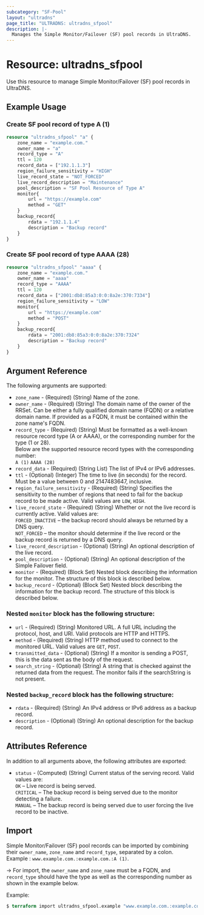 ```yaml
---
subcategory: "SF-Pool"
layout: "ultradns"
page_title: "ULTRADNS: ultradns_sfpool"
description: |-
  Manages the Simple Monitor/Failover (SF) pool records in UltraDNS.
---
```


# Resource: ultradns_sfpool

Use this resource to manage Simple Monitor/Failover (SF) pool records in UltraDNS.

## Example Usage

### Create SF pool record of type A (1)

```terraform
resource "ultradns_sfpool" "a" {
    zone_name = "example.com."
    owner_name = "a"
    record_type = "A"
    ttl = 120
    record_data = ["192.1.1.3"]
    region_failure_sensitivity = "HIGH"
    live_record_state = "NOT_FORCED"
    live_record_description = "Maintenance"
    pool_description = "SF Pool Resource of Type A"
    monitor{
        url = "https://example.com"
        method = "GET"
    }
    backup_record{
        rdata = "192.1.1.4"
        description = "Backup record"
    }
}
```

### Create SF pool record of type AAAA (28)

```terraform
resource "ultradns_sfpool" "aaaa" {
    zone_name = "example.com."
    owner_name = "aaaa"
    record_type = "AAAA"
    ttl = 120
    record_data = ["2001:db8:85a3:0:0:8a2e:370:7334"]
    region_failure_sensitivity = "LOW"
    monitor{
        url = "https://example.com"
        method = "POST"
    }
    backup_record{
        rdata = "2001:db8:85a3:0:0:8a2e:370:7324"
        description = "Backup record"
    }
}
```

## Argument Reference

The following arguments are supported:

* `zone_name` - (Required) (String) Name of the zone.
* `owner_name` - (Required) (String) The domain name of the owner of the RRSet. Can be either a fully qualified domain name (FQDN) or a relative domain name. If provided as a FQDN, it must be contained within the zone name's FQDN.
* `record_type` - (Required) (String) Must be formatted as a well-known resource record type (A or AAAA), or the corresponding number for the type (1 or 28).<br/>
Below are the supported resource record types with the corresponding number:<br/>
`A (1)`
`AAAA (28)`
* `record_data` - (Required) (String List) The list of IPv4 or IPv6 addresses.
* `ttl` - (Optional) (Integer) The time to live (in seconds) for the record. Must be a value between 0 and 2147483647, inclusive.
* `region_failure_sensitivity` - (Required) (String) Specifies the sensitivity to the number of regions that need to fail for the backup record to be made active. Valid values are `LOW`, `HIGH`.
* `live_record_state` - (Required) (String) Whether or not the live record is currently active. Valid values are:</br> 
`FORCED_INACTIVE` – the backup record should always be returned by a DNS query.</br> 
`NOT_FORCED` – the monitor should determine if the live record or the backup record is returned by a DNS query.
* `live_record_description` - (Optional) (String) An optional description of the live record.
* `pool_description` - (Optional) (String) An optional description of the Simple Failover field.
* `monitor` - (Required) (Block Set) Nested block describing the information for the monitor. The structure of this block is described below.
* `backup_record` - (Optional) (Block Set) Nested block describing the information for the backup record. The structure of this block is described below.

### Nested `monitor` block has the following structure:

* `url` - (Required) (String) Monitored URL. A full URL including the protocol, host, and URI. Valid protocols are HTTP and HTTPS.
* `method` - (Required) (String) HTTP method used to connect to the monitored URL. Valid values are `GET`, `POST`.
* `transmitted_data` - (Optional) (String) If a monitor is sending a POST, this is the data sent as the body of the request.
* `search_string` - (Optional) (String) A string that is checked against the returned data from the request. The monitor fails if the searchString is not present.

### Nested `backup_record` block has the following structure:

* `rdata` - (Required) (String) An IPv4 address or IPv6 address as a backup record.
* `description` - (Optional) (String) An optional description for the backup record.

## Attributes Reference

In addition to all arguments above, the following attributes are exported:

* `status` - (Computed) (String) Current status of the serving record. Valid values are:</br>
`OK` – Live record is being served.</br>
`CRITICAL` – The backup record is being served due to the monitor detecting a failure.</br>
`MANUAL` – The backup record is being served due to user forcing the live record to be inactive.

## Import

Simple Monitor/Failover (SF) pool records can be imported by combining their `owner_name`, `zone_name` and `record_type`, separated by a colon.<br/>
Example : `www.example.com.:example.com.:A (1)`.


-> For import, the `owner_name` and `zone_name` must be a FQDN, and `record_type` should have the type as well as the corresponding number as shown in the example below.

Example:
```terraform
$ terraform import ultradns_sfpool.example "www.example.com.:example.com.:A (1)" 
```